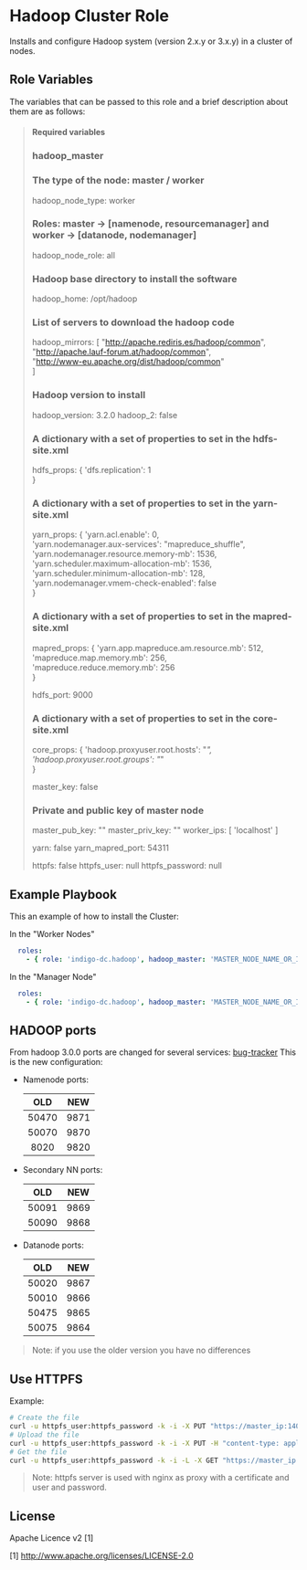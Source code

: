 Hadoop Cluster Role 
==================

Installs and configure Hadoop system (version 2.x.y or 3.x.y) in a cluster of nodes.

Role Variables
--------------

The variables that can be passed to this role and a brief description about them are as follows:

> #### Required variables
> ### hadoop_master
> 
> ### The type of the node: master / worker
> hadoop_node_type: worker
> ### Roles: master -> [namenode, resourcemanager] and worker -> [datanode, nodemanager]
> hadoop_node_role: all
> ### Hadoop base directory to install the software
> hadoop_home: /opt/hadoop
> ### List of servers to download the hadoop code
> hadoop_mirrors: [ 
>   "http://apache.rediris.es/hadoop/common",  
>   "http://apache.lauf-forum.at/hadoop/common",  
>   "http://www-eu.apache.org/dist/hadoop/common"  
> ]
> ### Hadoop version to install
> hadoop_version: 3.2.0
> hadoop_2: false
> ### A dictionary with a set of properties to set in the hdfs-site.xml
> hdfs_props: {
>   'dfs.replication': 1  
> }
> ### A dictionary with a set of properties to set in the yarn-site.xml
> yarn_props: {
>   'yarn.acl.enable': 0,  
>   'yarn.nodemanager.aux-services': "mapreduce_shuffle",  
>   'yarn.nodemanager.resource.memory-mb': 1536,  
>   'yarn.scheduler.maximum-allocation-mb': 1536,  
>   'yarn.scheduler.minimum-allocation-mb': 128,  
>   'yarn.nodemanager.vmem-check-enabled': false  
> }
> ### A dictionary with a set of properties to set in the mapred-site.xml
> mapred_props: {
>   'yarn.app.mapreduce.am.resource.mb': 512,  
>   'mapreduce.map.memory.mb': 256,  
>   'mapreduce.reduce.memory.mb': 256  
> }
> 
> hdfs_port: 9000
> ### A dictionary with a set of properties to set in the core-site.xml
> core_props: {
>   'hadoop.proxyuser.root.hosts': "*",  
>   'hadoop.proxyuser.root.groups': "*"  
> }
> 
> master_key: false
> ### Private and public key of master node
> master_pub_key: ""
> master_priv_key: ""
> worker_ips: [ 'localhost' ]
> 
> yarn: false
> yarn_mapred_port: 54311
> 
> httpfs: false
> httpfs_user: null
> httpfs_password: null

Example Playbook
----------------

This an example of how to install the Cluster:

In the "Worker Nodes"
```yml
  roles:
    - { role: 'indigo-dc.hadoop', hadoop_master: 'MASTER_NODE_NAME_OR_IP' }
```

In the "Manager Node"
```yml
  roles:
    - { role: 'indigo-dc.hadoop', hadoop_master: 'MASTER_NODE_NAME_OR_IP', hadoop_node_type: 'master'}
```

HADOOP ports
------------

From hadoop 3.0.0 ports are changed for several services: [bug-tracker](https://issues.apache.org/jira/browse/HDFS-9427)
This is the new configuration:

- Namenode ports:

  |  OLD | NEW  |
  |:----:|:----:|
  | 50470|9871  |
  | 50070|9870  |
  |  8020|9820  |

- Secondary NN ports:

  |  OLD | NEW  |
  |:----:|:----:|
  | 50091|9869  |
  | 50090|9868  |

- Datanode ports:

  |  OLD | NEW  |
  |:----:|:----:|
  | 50020|9867  |
  | 50010|9866  |
  | 50475|9865  |
  | 50075|9864  |

> Note: if you use the older version you have no differences

Use HTTPFS
----------

Example:

```bash
# Create the file
curl -u httpfs_user:httpfs_password -k -i -X PUT "https://master_ip:14000/webhdfs/v1/test.txt?op=CREATE&user.name=root&noredirect=true&overwrite=true"
# Upload the file
curl -u httpfs_user:httpfs_password -k -i -X PUT -H "content-type: application/octet-stream" -T /path/to/my/original/file/test.txt  "https://master_ip:14000/webhdfs/v1/test.txt?op=CREATE&data=true&user.name=root&noredirect=true&overwrite=true&data=true"
# Get the file
curl -u httpfs_user:httpfs_password -k -i -L -X GET "https://master_ip:14000/webhdfs/v1/test.txt?op=OPEN&user.name=root&noredirect=true"
```

> Note: httpfs server is used with nginx as proxy with a certificate and user and password.

License
-------

Apache Licence v2 [1]

[1] http://www.apache.org/licenses/LICENSE-2.0

